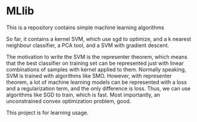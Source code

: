# MLlib
This is a repository contains simple machine learning algorithms

So far, it contains a kernel SVM, which use sgd to optimize, and a k nearest neighbour classifier, a PCA tool, and a SVM with gradient descent.

The motivation to write the SVM is the representer theorem, which means that the best classifier on training
set can be represented just with linear combinations of samples with kernel applied to them. Normally speaking, SVM is trained with algorithms 
like SMO. However, with representer theorem, a lot of machine learning models can be represented with a loss and a regularization term, and the 
only difference is loss. Thus, we can use algorithms like SGD to train, which is fast. Most importantly, an unconstrained convex optimization problem, good.

This project is for learning usage.
